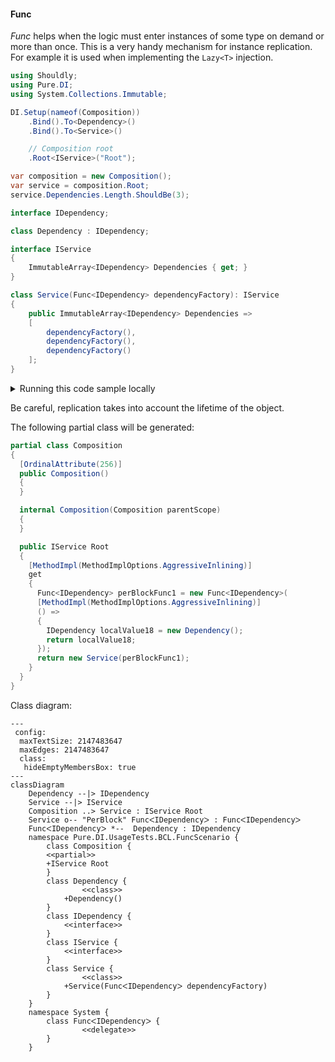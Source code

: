 #### Func

_Func<T>_ helps when the logic must enter instances of some type on demand or more than once. This is a very handy mechanism for instance replication. For example it is used when implementing the `Lazy<T>` injection.


```c#
using Shouldly;
using Pure.DI;
using System.Collections.Immutable;

DI.Setup(nameof(Composition))
    .Bind().To<Dependency>()
    .Bind().To<Service>()

    // Composition root
    .Root<IService>("Root");

var composition = new Composition();
var service = composition.Root;
service.Dependencies.Length.ShouldBe(3);

interface IDependency;

class Dependency : IDependency;

interface IService
{
    ImmutableArray<IDependency> Dependencies { get; }
}

class Service(Func<IDependency> dependencyFactory): IService
{
    public ImmutableArray<IDependency> Dependencies =>
    [
        dependencyFactory(),
        dependencyFactory(),
        dependencyFactory()
    ];
}
```

<details>
<summary>Running this code sample locally</summary>

- Make sure you have the [.NET SDK 9.0](https://dotnet.microsoft.com/en-us/download/dotnet/9.0) or later is installed
```bash
dotnet --list-sdk
```
- Create a net9.0 (or later) console application
```bash
dotnet new console -n Sample
```
- Add references to NuGet packages
  - [Pure.DI](https://www.nuget.org/packages/Pure.DI)
  - [Shouldly](https://www.nuget.org/packages/Shouldly)
```bash
dotnet add package Pure.DI
dotnet add package Shouldly
```
- Copy the example code into the _Program.cs_ file

You are ready to run the example 🚀
```bash
dotnet run
```

</details>

Be careful, replication takes into account the lifetime of the object.

The following partial class will be generated:

```c#
partial class Composition
{
  [OrdinalAttribute(256)]
  public Composition()
  {
  }

  internal Composition(Composition parentScope)
  {
  }

  public IService Root
  {
    [MethodImpl(MethodImplOptions.AggressiveInlining)]
    get
    {
      Func<IDependency> perBlockFunc1 = new Func<IDependency>(
      [MethodImpl(MethodImplOptions.AggressiveInlining)]
      () =>
      {
        IDependency localValue18 = new Dependency();
        return localValue18;
      });
      return new Service(perBlockFunc1);
    }
  }
}
```

Class diagram:

```mermaid
---
 config:
  maxTextSize: 2147483647
  maxEdges: 2147483647
  class:
   hideEmptyMembersBox: true
---
classDiagram
	Dependency --|> IDependency
	Service --|> IService
	Composition ..> Service : IService Root
	Service o-- "PerBlock" FuncᐸIDependencyᐳ : FuncᐸIDependencyᐳ
	FuncᐸIDependencyᐳ *--  Dependency : IDependency
	namespace Pure.DI.UsageTests.BCL.FuncScenario {
		class Composition {
		<<partial>>
		+IService Root
		}
		class Dependency {
				<<class>>
			+Dependency()
		}
		class IDependency {
			<<interface>>
		}
		class IService {
			<<interface>>
		}
		class Service {
				<<class>>
			+Service(FuncᐸIDependencyᐳ dependencyFactory)
		}
	}
	namespace System {
		class FuncᐸIDependencyᐳ {
				<<delegate>>
		}
	}
```

